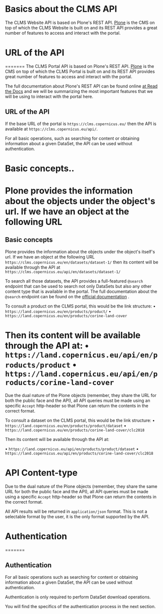 ﻿# Basics about the CLMS API

The CLMS Website API is based on Plone's REST API. [Plone](https://plone.org) is the CMS on top of which the CLMS Website is built on and its REST API provides a great number of features to access and interact with the portal.

# URL of the API
=======
The CLMS Portal API is based on Plone's REST API. [Plone](https://plone.org) is the CMS on top of which
the CLMS Portal is built on and its REST API provides great number of features to access and interact
with the portal.

The full documentation about Plone's REST API can be found online [at Read the Docs](https://plonerestapi.readthedocs.io/en/latest/)
and we will be summarizing the most important features that we will be using to interact with the portal
here.

## URL of the API

If the base URL of the portal is `https://clms.copernicus.eu/` then the API is available at `https://clms.copernicus.eu/api/`.

For all basic operations, such as searching for content or obtaining information about a given DataSet, the API can be used without authentication.

# Basic concepts..

Plone provides the information about the objects under the object's url. If we have an object at the following URL
=======

## Basic concepts

Plone provides the information about the objects under the object's itself's url. If we have an object at the following URL `https://clms.copernicus.eu/en/datasets/dataset-1/` then its content will be available through the API at `https://clms.copernicus.eu/api/en/datasets/dataset-1/`

To search all those datasets, the API provides a full-featured `@search` endpoint that can be used to search not only DataSets but also
any other content type that is available in the portal. The full documentation about the `@search` endpoint can be found on the [official documentation](https://plonerestapi.readthedocs.io/en/latest/searching.html) .

To consult a product on the CLMS portal, this would be the link structure:
•	`https://land.copernicus.eu/en/products/product/`
•	`https://land.copernicus.eu/en/products/corine-land-cover`

Then its content will be available through the API at:
•	`https://land.copernicus.eu/api/en/products/product` 
•	`https://land.copernicus.eu/api/en/products/corine-land-cover`
=======
Due the dual nature of the Plone objects (remember, they share the URL for both the public face and the API), all API queries must be made
using an specific `Accept` http-header so that Plone can return the contents in the correct format.

To consult a dataset on the CLMS portal, this would be the link structure:
•	`https://land.copernicus.eu/en/products/product/dataset`
•	`https://land.copernicus.eu/en/products/corine-land-cover/clc2018`

Then its content will be available through the API at:

•	`https://land.copernicus.eu/api/en/products/product/dataset` 
•	`https://land.copernicus.eu/api/en/products/corine-land-cover/clc2018`

# API Content-type

Due to the dual nature of the Plone objects (remember, they share the same URL for both the public face and the API), all API queries must be made using a specific `Accept` http-header so that Plone can return the contents in the correct format.

All API results will be returned in `application/json` format. This is not a selectable format by the user, it is the only format supported by the API.

# Authentication
=======

## Authentication

For all basic operations such as searching for content or obtaining information about a given DataSet, the API can be used without authentication.

Authentication is only required to perform DataSet download operations.

You will find the specifics of the authentication process in the next section.
